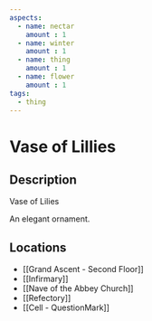 ```yaml
---
aspects: 
  - name: nectar
    amount : 1
  - name: winter
    amount : 1
  - name: thing
    amount : 1
  - name: flower
    amount : 1
tags:
  - thing
---
```


# Vase of Lillies

## Description
Vase of Lilies

An elegant ornament.
## Locations
- [[Grand Ascent - Second Floor]]
- [[Infirmary]]
- [[Nave of the Abbey Church]]
- [[Refectory]]
- [[Cell - QuestionMark]]